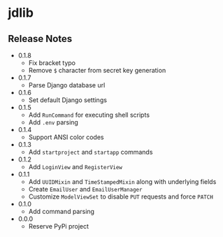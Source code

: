 # jdlib

## Release Notes

- 0.1.8
    - Fix bracket typo
    - Remove `$` character from secret key generation
- 0.1.7
    - Parse Django database url
- 0.1.6
    - Set default Django settings
- 0.1.5
    - Add `RunCommand` for executing shell scripts
    - Add `.env` parsing
- 0.1.4
    - Support ANSI color codes
- 0.1.3
    - Add `startproject` and `startapp` commands
- 0.1.2
    - Add `LoginView` and `RegisterView`
- 0.1.1
    - Add `UUIDMixin` and `TimeStampedMixin` along with underlying fields
    - Create `EmailUser` and `EmailUserManager`
    - Customize `ModelViewSet` to disable `PUT` requests and force `PATCH`
- 0.1.0
    - Add command parsing
- 0.0.0
    - Reserve PyPi project
